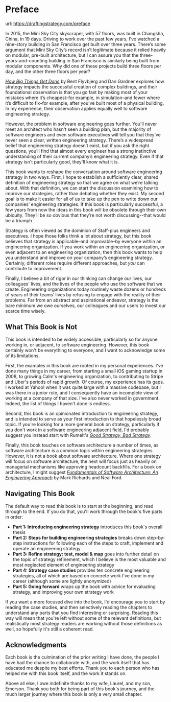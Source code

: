 # Preface
url: https://draftingstrategy.com/preface

In 2015, the Mini Sky City skyscraper, with 57 floors, was built in Changsha, China, in 19 days. Driving to work over the past few years, I’ve watched a nine-story building in San Francisco get built over three years. There’s some argument that Mini Sky City’s record isn’t legitimate because it relied heavily on modular, pre-built architecture, but I can assure you that the three-years-and-counting building in San Francisco is similarly being built from modular components.
Why did one of these projects build three floors per day, and the other three floors per year?

*[How Big Things Get Done](https://www.amazon.com/How-Big-Things-Get-Done-ebook/dp/B0B3HS4C98/)* by Bent Flyvbjerg and Dan Gardner explores how strategy impacts the successful creation of complex buildings, and their foundational observation is that you go fast by making most of your mistakes where it’s cheapest–for example, in simulation–and fewer where it’s difficult to fix–for example, after you’ve built most of a physical building.
In my experience, their observation applies equally well to software engineering strategy.

However, the problem in software engineering goes further.
You'll never meet an architect who hasn't seen a building plan,
but the majority of software engineers and even software executives will tell you that they’ve never seen a clear, written engineering strategy.
There’s a widespread belief that engineering strategy doesn’t exist, but if you ask the right questions, you’ll find that almost every engineer has a strong instinctive understanding of their current company’s engineering strategy.
Even if that strategy isn't particularly good, they'll know what it is.

This book wants to reshape the conversation around software engineering strategy in two ways. First, I hope to establish a sufficiently clear, shared definition of engineering strategy so that we agree on what we’re talking about.
With that definition, we can start the discussion examining how to improve our strategies, rather than debating whether they exist.
My second goal is to make it easier for all of us to take up the pen to write down our companies’ engineering strategies.
If this book is particularly successful, a few years from now the ideas in this book will be obsolete through their own ubiquity.
They’ll be so obvious that they’re not worth discussing--that would be a triumph

Strategy is often viewed as the dominion of Staff-plus engineers and executives. I hope those folks think a lot about strategy, but this book believes that strategy is applicable–and improvable–by everyone within an engineering organization. If you work within an engineering organization, or even adjacent to an engineering organization, then this book wants to help you understand and improve on your company’s engineering strategy. Certainly, different roles require different approaches, but *you* can contribute to improvement.

Finally, I believe a bit of rigor in our thinking can change our lives, our colleagues' lives, and the lives of the people who
use the software that we create.
Engineering organizations today routinely waste dozens or hundreds of years of their teams’ lives by refusing to engage
with the reality of their problems.
Far from an abstract and aspirational endeavor, strategy is the bare minimum we owe ourselves, our colleagues and our users
to invest our scarce time wisely.

## What This Book is Not

This book is intended to be widely accessible, particularly so for
anyone working in, or adjacent, to software engineering.
However, this book certainly won't be everything to everyone,
and I want to acknowledge some of its limitations.

First, the examples in this book are rooted in my personal experiences.
I've done many things in my career, from starting a small iOS gaming startup in 2008,
to growing Calm's engineering organization, to contributing to
Stripe and Uber's periods of rapid growth. Of course, my experience has its gaps.
I worked at Yahoo! when it was quite large with a massive codebase, but I was there in a junior role,
and I consequently have an incomplete view of working at a company of that size.
I've also never worked in government. Indeed, the list of things I haven't done is endless.

Second, this book is an opinionated introduction to engineering strategy,
and is intended to serve as your first introduction to that hopelessly broad topic.
If you're looking for a more general book on strategy, particularly
if you don't work in a software engineering adjacent field, I'd probably suggest you instead start with
Rumelt's _[Good Strategy, Bad Strategy](https://www.amazon.com/Good-Strategy-Bad-Difference-Matters/dp/0307886239)_.

Finally, this book touches on software architecture a number of times, as software architecture
is a common topic within engineering strategies. However, it is not a book about software architecture.
Where one strategy will focus on software architecture, the next will focus just as heavily on managerial
mechanisms like approving headcount backfills.
For a book on architecture, I might suggest
_[Fundamentals of Software Architecture: An Engineering Approach](https://www.amazon.com/Fundamentals-Software-Architecture-Comprehensive-Characteristics/dp/1492043451)_
by Mark Richards and Neal Ford.

## Navigating This Book

The default way to read this book is to start at the beginning, and read through to the end.
If you do that, you'll work through the book's five parts in order:

* **Part 1: Introducing engineering strategy** introduces this book's overall thesis
* **Part 2: Steps for building engineering strategies** breaks down step-by-step instructions
    for following each of the steps to craft, implement and operate an engineering strategy
* **Part 3: Refine strategy: test, model & map** goes into further detail on the topic of strategy refinement,
    which I believe is the most valuable and most neglected element of engineering strategy
* **Part 4: Strategy case studies** provides ten concrete engineering strategies, all of which are
    based on concrete work I've done in my career (although some are lightly anonymized)
* **Part 5: Going forward** wraps up the book with advice for evaluating strategy, and improving your own strategy work

If you want a more focused dive into the book, I'd encourage you to start by reading the case studies,
and then selectively reading the chapters to understand any parts that you find interesting or surprising.
Reading this way will mean that you're left without some of the relevant definitions,
but realistically most strategy readers are working without those definitions as well,
so hopefully it's still a coherent read.

## Acknowledgments

Each book is the culmination of the prior writing I have done, the people I have had the chance to collaborate with,
and the work itself that has educated me despite my best efforts.
Thank you to each person who has helped me with this book itself, and the work it stands on.

Above all else, I owe indefinite thanks to my wife, Laurel, and my son, Emerson.
Thank you both for being part of this book's journey, and the much
larger journey where this book is only a very small chapter.